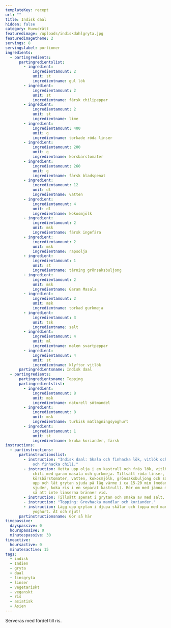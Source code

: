 ```yaml
---
templateKey: recept
url: ""
title: Indisk daal
hidden: false
category: Huvudrätt
featuredimage: /uploads/indiskdahlgryta.jpg
featuredimagetheme: 2
servings: 8
servingslabel: portioner
ingredients:
  - partingredients:
      partingredientslist:
        - ingredient:
            ingredientamount: 2
            unit: st
            ingredientname: gul lök
        - ingredient:
            ingredientamount: 2
            unit: st
            ingredientname: färsk chilipeppar
        - ingredient:
            ingredientamount: 2
            unit: st
            ingredientname: lime
        - ingredient:
            ingredientamount: 400
            unit: g
            ingredientname: torkade röda linser
        - ingredient:
            ingredientamount: 200
            unit: g
            ingredientname: körsbärstomater
        - ingredient:
            ingredientamount: 260
            unit: g
            ingredientname: färsk bladspenat
        - ingredient:
            ingredientamount: 12
            unit: dl
            ingredientname: vatten
        - ingredient:
            ingredientamount: 4
            unit: dl
            ingredientname: kokosmjölk
        - ingredient:
            ingredientamount: 2
            unit: msk
            ingredientname: färsk ingefära
        - ingredient:
            ingredientamount: 2
            unit: msk
            ingredientname: rapsolja
        - ingredient:
            ingredientamount: 1
            unit: st
            ingredientname: tärning grönsaksbuljong
        - ingredient:
            ingredientamount: 2
            unit: msk
            ingredientname: Garam Masala
        - ingredient:
            ingredientamount: 2
            unit: msk
            ingredientname: torkad gurkmeja
        - ingredient:
            ingredientamount: 3
            unit: tsk
            ingredientname: salt
        - ingredient:
            ingredientamount: 4
            unit: ml
            ingredientname: malen svartpeppar
        - ingredient:
            ingredientamount: 4
            unit: st
            ingredientname: klyftor vitlök
      partingredientsname: Indisk daal
  - partingredients:
      partingredientsname: Topping
      partingredientslist:
        - ingredient:
            ingredientamount: 8
            unit: msk
            ingredientname: naturell sötmandel
        - ingredient:
            ingredientamount: 8
            unit: msk
            ingredientname: turkisk matlagningsyoghurt
        - ingredient:
            ingredientamount: 1
            unit: st
            ingredientname: kruka koriander, färsk
instructions:
  - partinstructions:
      partinstructionslist:
        - instruction: "Indisk daal: Skala och finhacka lök, vitlök och ingefära. Skölj
            och finhacka chili."
        - instruction: Hetta upp olja i en kastrull och fräs lök, vitlök, ingefära och
            chili med garam masala och gurkmeja. Tillsätt röda linser, hela
            körsbärstomater, vatten, kokosmjölk, grönsaksbuljong och salt. Koka
            upp och låt grytan sjuda på låg värme i ca 15-20 min (medans det
            sjuder, koka ris i en separat kastrull). Rör om med jämna mellanrum
            så att inte linserna bränner vid.
        - instruction: Tillsätt spenat i grytan och smaka av med salt, peppar och limesaft.
        - instruction: "Topping: Grovhacka mandlar och koriander."
        - instruction: Lägg upp grytan i djupa skålar och toppa med mandlar, koriander och
            yoghurt. Ät och njut!
      partinstructionsname: Gör så här
timepassive:
  dayspassive: 0
  hourspassive: 0
  minutespassive: 30
timeactive:
  hoursactive: 0
  minutesactive: 15
tags:
  - indisk
  - Indien
  - gryta
  - daal
  - linsgryta
  - linser
  - vegetariskt
  - veganskt
  - ris
  - asiatisk
  - Asien
---
```

S﻿erveras med fördel till ris.